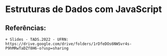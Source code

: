# Estruturas de Dados com JavaScript

## Referências:
	+ Slides - TADS.2022 - UFRN: https://drive.google.com/drive/folders/1rDfeDOs6NWSvr4s-P9hMRwTaDZf8H6-o?usp=sharing
